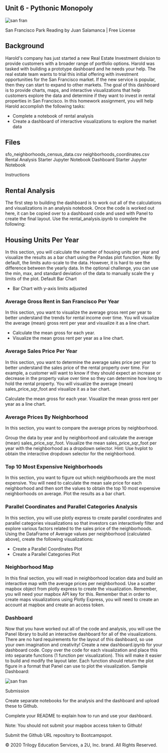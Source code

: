 ## Unit 6 - Pythonic Monopoly

![san fran](http://realtybiznews.com/wp-content/uploads/2016/09/San-Francisco-skyline-california.jpg)


San Francisco Park Reading by Juan Salamanca | Free License

## Background
Harold's company has just started a new Real Estate Investment division to provide customers with a broader range of portfolio options. Harold was tasked with building a prototype dashboard and he needs your help. The real estate team wants to trial this initial offering with investment opportunities for the San Francisco market. If the new service is popular, then they can start to expand to other markets.
The goal of this dashboard is to provide charts, maps, and interactive visualizations that help customers explore the data and determine if they want to invest in rental properties in San Francisco.
In this homework assignment, you will help Harold accomplish the following tasks:


* Complete a notebook of rental analysis
* Create a dashboard of interactive visualizations to explore the market data




## Files

sfo_neighborhoods_census_data.csv
neighborhoods_coordinates.csv
Rental Analysis Starter Jupyter Notebook
Dashboard Starter Jupyter Notebook


Instructions

## Rental Analysis
The first step to building the dashboard is to work out all of the calculations and visualizations in an analysis notebook. Once the code is worked out here, it can be copied over to a dashboard code and used with Panel to create the final layout. Use the rental_analysis.ipynb to complete the following:

## Housing Units Per Year
In this section, you will calculate the number of housing units per year and visualize the results as a bar chart using the Pandas plot function.
Note: By default, the limits auto-scale to the data. However, it is hard to see the difference between the yearly data. In the optional challenge, you can use the min, max, and standard deviation of the data to manually scale the y limits of the plot.
Default Bar Chart

* Bar Chart with y-axis limits adjusted


### Average Gross Rent in San Francisco Per Year
In this section, you want to visualize the average gross rent per year to better understand the trends for rental income over time. You will visualize the average (mean) gross rent per year and visualize it as a line chart.

* Calculate the mean gross for each year.
* Visualize the mean gross rent per year as a line chart.

### Average Sales Price Per Year
In this section, you want to determine the average sales price per year to better understand the sales price of the rental property over time. For example, a customer will want to know if they should expect an increase or decrease in the property value over time so they can determine how long to hold the rental property. You will visualize the average (mean) sales_price_sqr_foot and visualize it as a bar chart.

Calculate the mean gross for each year.
Visualize the mean gross rent per year as a line chart.

### Average Prices By Neighborhood
In this section, you want to compare the average prices by neighborhood.

Group the data by year and by neighborhood and calculate the average (mean) sales_price_sqr_foot.
Visualize the mean sales_price_sqr_foot per year with the neighborhood as a dropdown selector. Hint: Use hvplot to obtain the interactive dropdown selector for the neighborhood.



### Top 10 Most Expensive Neighborhoods
In this section, you want to figure out which neighborhoods are the most expensive. You will need to calculate the mean sale price for each neighborhood and then sort the values to obtain the top 10 most expensive neighborhoods on average. Plot the results as a bar chart.


### Parallel Coordinates and Parallel Categories Analysis
In this section, you will use plotly express to create parallel coordinates and parallel categories visualizations so that investors can interactively filter and explore various factors related to the sales price of the neighborhoods.
Using the DataFrame of Average values per neighborhood (calculated above), create the following visualizations:

* Create a Parallel Coordinates Plot
* Create a Parallel Categories Plot

### Neighborhood Map
In this final section, you will read in neighborhood location data and build an interactive map with the average prices per neighborhood. Use a scatter mapbox object from plotly express to create the visualization. Remember, you will need your mapbox API key for this.
Remember that in order to create maps visualizations using Plotly Express, you will need to create an account at mapbox and create an access token.

### Dashboard
Now that you have worked out all of the code and analysis, you will use the Panel library to build an interactive dashboard for all of the visualizations. There are no hard requirements for the layout of this dashboard, so use your own imagination and creativity!
Create a new dashboard.ipynb for your dashboard code. Copy over the code for each visualization and place this into separate functions (1 function per visualization). This will make it easier to build and modify the layout later. Each function should return the plot figure in a format that Panel can use to plot the visualization.
Sample Dashboard:

![san fran](https://user-images.githubusercontent.com/70820754/98717061-cc2cb980-2349-11eb-9619-e3e5582dd719.png)

Submission


Create separate notebooks for the analysis and the dashboard and upload these to Github.


Complete your README to explain how to run and use your dashboard.


Note: You should not submit your mapbox access token to Github!


Submit the Github URL repository to Bootcampspot.



© 2020 Trilogy Education Services, a 2U, Inc. brand. All Rights Reserved.

